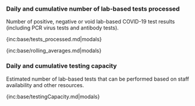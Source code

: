 ### Daily and cumulative number of lab-based tests processed 

Number of positive, negative or void lab-based COVID-19 test results (including PCR virus tests and antibody tests).

{inc:base/tests_processed.md|modals}

{inc:base/rolling_averages.md|modals}


### Daily and cumulative testing capacity 

Estimated number of lab-based tests that can be performed based on staff availability and other resources.

{inc:base/testingCapacity.md|modals}